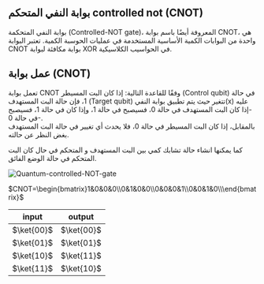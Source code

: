 ## بوابة النفي المتحكم controlled not (CNOT)



بوابة النفي المتحكمة (Controlled-NOT gate)، المعروفة أيضًا باسم بوابة CNOT، هي واحدة من البوابات الكمية الأساسية المستخدمة في عمليات الحوسبة الكمية. تعتبر البوابة CNOT بوابة مكافئة لبوابة XOR في الحواسيب الكلاسيكية.
## عمل بوابة (CNOT)

تعمل بوابة CNOT  وفقًا للقاعدة التالية: إذا كان البت المسيطر (Control qubit) في حالة 1، فإن حالة البت المستهدف (Target qubit) تتغير حيث يتم تطبيق بوابة النفي(x) عليه  -إذا كان البت المستهدف في حالة 0، فسيصبح في حالة 1، وإذا كان في حالة 1، فسيصبح في حالة 0-.                                       
بالمقابل، إذا كان البت المسيطر في حالة 0، فلا يحدث أي تغيير في حالة البت المستهدف بغض النظر عن حالته.

كما يمكنها انشاء حالة تشابك كمي بين البت المستهدف و المتحكم في حال كان البت المتحكم في حالة الوضع الفائق.

 ![Quantum-controlled-NOT-gate](~/images/Quantum-controlled-NOT-gate.png)

$CNOT=\begin{bmatrix}1&0&0&0\\0&1&0&0\\0&0&0&1\\0&0&1&0\\\end{bmatrix}$


| input       | output      |
| ----------- | ----------- |
| $\ket{00}$  | $\ket{00}$  |
| $\ket{01}$  | $\ket{01}$  |
| $\ket{10}$  | $\ket{11}$  |
| $\ket{11}$  | $\ket{10}$ |

